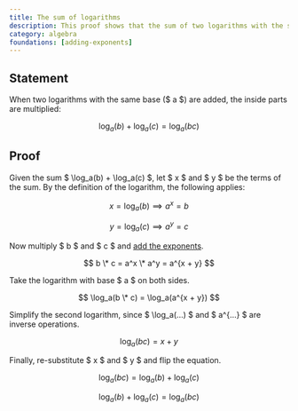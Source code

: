 ```yaml
---
title: The sum of logarithms
description: This proof shows that the sum of two logarithms with the same base is just one logarithm with the inside parts being multiplied.
category: algebra
foundations: [adding-exponents]
---
```


## Statement

When two logarithms with the same base ($ a $) are added, the inside parts are multiplied:

$$ \log_a(b) + \log_a(c) = \log_a(bc) $$

## Proof

Given the sum $ \log_a(b) + \log_a(c) $, let $ x $ and $ y $ be the terms of the sum. By the definition of the logarithm, the following applies:

$$ x = \log_a(b) \implies a^x = b $$

$$ y = \log_a(c) \implies a^y = c $$

Now multiply $ b $ and $ c $ and [add the exponents](/proofs/adding-exponents).

$$ b \* c = a^x \* a^y = a^{x + y} $$

Take the logarithm with base $ a $ on both sides.

$$ \log_a(b \* c) = \log_a(a^{x + y}) $$

Simplify the second logarithm, since $ \log_a(...) $ and $ a^{...} $ are inverse operations.

$$ \log_a(bc) = x + y $$

Finally, re-substitute $ x $ and $ y $ and flip the equation.

$$ \log_a(bc) = \log_a(b) + \log_a(c) $$

$$ \log_a(b) + \log_a(c) = \log_a(bc) $$
